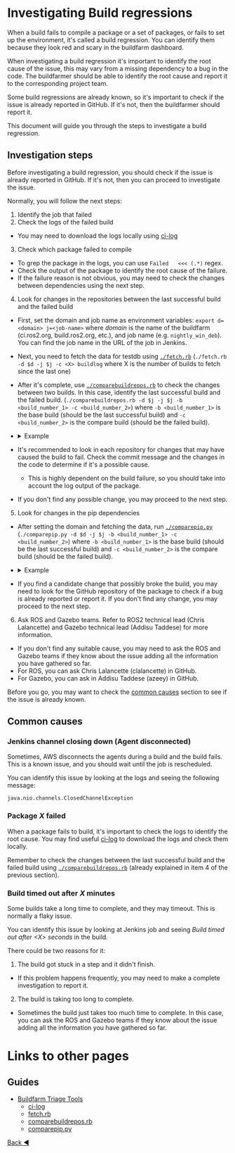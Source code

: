 # Investigating Build regressions

When a build fails to compile a package or a set of packages, or fails to set up the environment, it's called a build regression. You can identify them because they look red and scary in the buildfarm dashboard.

When investigating a build regression it's important to identify the root cause of the issue, this may vary from a missing dependency to a bug in the code. The buildfarmer should be able to identify the root cause and report it to the corresponding project team.

Some build regressions are already known, so it's important to check if the issue is already reported in GitHub. If it's not, then the buildfarmer should report it.

This document will guide you through the steps to investigate a build regression.

## Investigation steps

Before investigating a build regression, you should check if the issue is already reported in GitHub. If it's not, then you can proceed to investigate the issue.

Normally, you will follow the next steps:

1. Identify the job that failed
2. Check the logs of the failed build
  * You may need to download the logs locally using [ci-log](./buildfarmer_triage_tools.md#ci-log)
3. Check which package failed to compile
  * To grep the package in the logs, you can use `Failed   <<< (.*)` regex.
  * Check the output of the package to identify the root cause of the failure.
  * If the failure reason is not obvious, you may need to check the changes between dependencies using the next step.
4. Look for changes in the repositories between the last successful build and the failed build
  * First, set the domain and job name as environment variables: `export d=<domain> j=<job-name>` where _domain_ is the name of the buildfarm (ci.ros2.org, build.ros2.org, etc.), and job name (e.g. `nightly_win_deb`). You can find the job name in the URL of the job in Jenkins.
  * Next, you need to fetch the data for testdb using [`./fetch.rb`](./buildfarmer_triage_tools.md#fetchrb) (`./fetch.rb -d $d -j $j -c <X> buildlog` where X is the number of builds to fetch since the last one)
  * After it's complete, use [`./comparebuildrepos.rb`](./buildfarmer_triage_tools.md#comparebuildreposrb) to check the changes between two builds. In this case, identify the last successful build and the failed build. (`./comparebuildrepos.rb -d $j -j $j -b <build_number_1> -c <build_number_2>`) where `-b <build_number_1>` is the base build (should be the last successful build) and `-c <build_number_2>` is the compare build (should be the failed build).
  * <details><summary>Example</summary>
    
    Check differences between build 100 and 101 of the `nightly_win_deb` job in the `ci.ros2.org` buildfarm:

    ```bash
    export d=ci.ros2.org j=nightly_win_deb
    ./fetch.rb -d $d -j $j -c 2 buildlog # Supposing the last build was 101
    ./comparebuildrepos.rb -d $d -j $j -b 100 -c 101
    ```

    </details>
  * It's recommended to look in each repository for changes that may have caused the build to fail. Check the commit message and the changes in the code to determine if it's a possible cause.
    * This is highly dependent on the build failure, so you should take into account the log output of the package.
  * If you don't find any possible change, you may proceed to the next step.
5. Look for changes in the pip dependencies
  * After setting the domain and fetching the data, run [`./comparepip.py`](./buildfarmer_triage_tools.md#comparepippy) (`./comparepip.py -d $d -j $j -b <build_number_1> -c <build_number_2>`) where `-b <build_number_1>` is the base build (should be the last successful build) and `-c <build_number_2>` is the compare build (should be the failed build).
  * <details><summary>Example</summary>
    
    Check differences between build 100 and 101 of the `nightly_win_deb` job in the `ci.ros2.org` buildfarm:

    ```bash
    export d=ci.ros2.org j=nightly_win_deb
    ./fetch.rb -d $d -j $j -c 2 buildlog # Supposing the last build was 101
    ./comparepip.py -d $d -j $j -b 100 -c 101
    ```

    </details>
  * If you find a candidate change that possibly broke the build, you may need to look for the GitHub repository of the package to check if a bug is already reported or report it. If you don't find any change, you may proceed to the next step.
6. Ask ROS and Gazebo teams. Refer to ROS2 technical lead (Chris Lalancette) and Gazebo technical lead (Addisu Taddese) for more information.
  * If you don't find any suitable cause, you may need to ask the ROS and Gazebo teams if they know about the issue adding all the information you have gathered so far.
  * For ROS, you can ask Chris Lalancette (clalancette) in GitHub.
  * For Gazebo, you can ask in Addisu Taddese (azeey) in GitHub.

Before you go, you may want to check the [common causes](#common-causes) section to see if the issue is already known.

## Common causes

### Jenkins channel closing down (Agent disconnected)

Sometimes, AWS disconnects the agents during a build and the build fails. This is a known issue, and you should wait until the job is rescheduled.

You can identify this issue by looking at the logs and seeing the following message:

```
java.nio.channels.ClosedChannelException
```

### Package *X* failed

When a package fails to build, it's important to check the logs to identify the root cause. You may find useful [ci-log](./buildfarmer_triage_tools.md#ci-log) to download the logs and check them locally.

Remember to check the changes between the last successful build and the failed build using [`./comparebuildrepos.rb`](./buildfarmer_triage_tools.md#comparebuildreposrb) (already explained in item 4 of the previous section).

### Build timed out after *X* minutes

Some builds take a long time to complete, and they may timeout. This is normally a flaky issue.

You can identify this issue by looking at Jenkins job and seeing _Build timed out after \<X> seconds_ in the build.

There could be two reasons for it:
1. The build got stuck in a step and it didn't finish.
  * If this problem happens frequently, you may need to make a complete investigation to report it.
2. The build is taking too long to complete.
  * Sometimes the build just takes too much time to complete. In this case, you can ask the ROS and Gazebo teams if they know about the issue adding all the information you have gathered so far.

# Links to other pages

## Guides

* [Buildfarm Triage Tools](./buildfarmer_triage_tools.md)
  * [ci-log](./buildfarmer_triage_tools.md#ci-log)
  * [fetch.rb](./buildfarmer_triage_tools.md#fetchrb)
  * [comparebuildrepos.rb](./buildfarmer_triage_tools.md#comparebuildreposrb)
  * [comparepip.py](./buildfarmer_triage_tools.md#comparepippy)

[Back :arrow_backward: ](../index.md)
